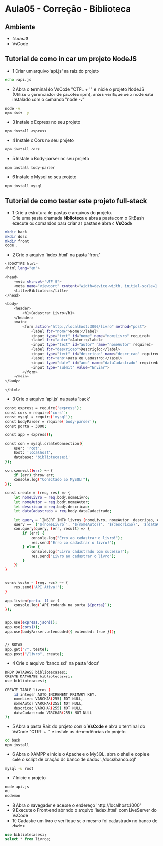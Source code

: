 # Aula05 - Correção - Biblioteca

## Ambiente
- NodeJS
- VsCode

## Tutorial de como inicar um projeto NodeJS
- 1 Criar um arquivo 'api.js' na raiz do projeto
```bash
echo >api.js
```
- 2 Abra o terminal do VsCode "CTRL + '" e inicie o projeto NodeJS (Utilize o gerenciador de pacotes npm), antes verifique se o node está instalado com o comando "node -v"
```bash
node -v
npm init -y
```
- 3 Instale o Express no seu projeto
```bash
npm install express
```
- 4 Instale o Cors no seu projeto
```bash
npm install cors
```
- 5 Instale o Body-parser no seu projeto
```bash
npm install body-parser
```
- 6 Instale o Mysql no seu projeto
```bash
npm install mysql
```

## Tutorial de como testar este projeto full-stack
- 1 Crie a estrutura de pastas e arquivos do projeto.<br>Crie uma pasta chamada **biblioteca** e abra a pasta com o GitBash<br>execute os comandos para criar as pastas e abra o **VsCode**

```bash
mkdir back
mkdir dosc
mkdir front
code .
```
- 2 Crie o arquivo 'index.html' na pasta 'front'

```bash
<!DOCTYPE html>
<html lang="en">

<head>
    <meta charset="UTF-8">
    <meta name="viewport" content="width=device-width, initial-scale=1.0">
    <title>Biblioteca</title>
</head>

<body>
    <header>
        <h1>Cadastrar Livro</h1>
    </header>
    <main>
        <form action="http://localhost:3000/livro" method="post">
            <label for="nome">Nome:</label>
            <input type="text" id="nome" name="nomeLivro" required>
            <label for="autor">Autor:</label>
            <input type="text" id="autor" name="nomeAutor" required>
            <label for="descricao">Descrição:</label>
            <input type="text" id="descricao" name="descricao" required>
            <label for="ano">Data de Cadastro:</label>
            <input type="date" id="ano" name="dataCadastrado" required>
            <input type="submit" value="Enviar">
        </form>
    </main>
</body>

</html>
```

- 3 Crie o arquivo 'api.js' na pasta 'back'

```bash
const express = require('express');
const cors = require('cors');
const mysql = require('mysql');
const bodyParser = require('body-parser');
const porta = 3000;

const app = express();

const con = mysql.createConnection({
    user: 'root',
    host: 'localhost',
    database: 'bibliotecasesi'
});

con.connect((err) => {
    if (err) throw err;
    console.log("Conectado ao MySQL!");
});

const create = (req, res) => {
    let nomeLivro = req.body.nomeLivro;
    let nomeAutor = req.body.nomeAutor;
    let descricao = req.body.descricao;
    let dataCadastrado = req.body.dataCadastrado;

    let query = `INSERT INTO livros (nomeLivro, nomeAutor, descricao, dataCadastrado) VALUES`;
    query += `('${nomeLivro}', '${nomeAutor}', '${descricao}', '${dataCadastrado}');`;
    con.query(query, (err, result) => {
        if (err) {
            console.log("Erro ao cadastrar o livro!");
            res.send("Erro ao cadastrar o livro!");
        } else {
            console.log("Livro cadastrado com sucesso!");
            res.send("Livro ao cadastrar o livro");
        }
    })
}


const teste = (req, res) => {
    res.send('API Ativa!');
}

app.listen(porta, () => {
    console.log(`API rodando na porta ${porta}`);
});


app.use(express.json());
app.use(cors());
app.use(bodyParser.urlencoded({ extended: true }));


// ROTAS
app.get("/", teste);
app.post("/livro", create);
```

- 4 Crie o arquivo 'banco.sql' na pasta 'docs'

```bash
DROP DATABASE bibliotecasesi;
CREATE DATABASE bibliotecasesi;
use bibliotecasesi;

CREATE TABLE livros (
    id integer AUTO_INCREMENT PRIMARY KEY,
    nomeLivro VARCHAR(255) NOT NULL,
    nomeAutor VARCHAR(255) NOT NULL,
    descricao VARCHAR(255) NOT NULL,
    dataCadastrado VARCHAR(255) NOT NULL
);
```
- 5 Abra a pasta Raiz do projeto com o **VsCode** e abra o terminal do VsCode "CTRL + '" e instale as dependências do projeto
```bash
cd back
npm install
```
- 6 Abra o XAMPP e inicie o Apache e o MySQL, abra o shell e copie e cole o script de criação do banco de dados './docs/banco.sql'

```cmd
mysql -u root
```

- 7 Inicie o projeto
```bash
node api.js
ou 
nodemon
```
- 8 Abra o navegador e acesse o endereço 'http://localhost:3000'
- 9 Execute o Front-end abrindo o arquivo 'index.html' com LiveServer do VsCode
- 10 Cadastre um livro e verifique se o mesmo foi cadastrado no banco de dados
```sql
use bibliotecasesi;
select * from livros;
```

